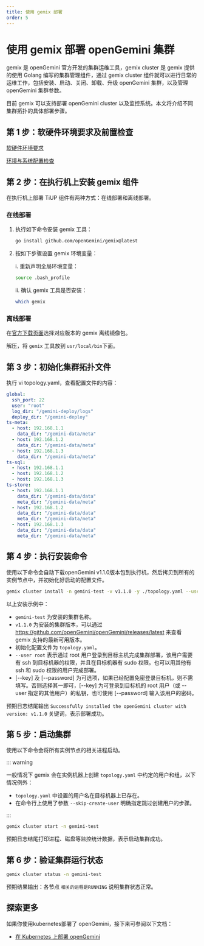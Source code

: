```yaml
---
title: 使用 gemix 部署
order: 5
---
```


# 使用 gemix 部署 openGemini 集群

gemix 是 openGemini  官方开发的集群运维工具，gemix cluster 是 gemix 提供的使用 Golang 编写的集群管理组件，通过 gemix cluster 组件就可以进行日常的运维工作，包括安装、启动、关闭、卸载、升级 openGemini 集群，以及管理 openGemini 集群参数。

目前 gemix 可以支持部署 openGemini cluster 以及监控系统。本文将介绍不同集群拓扑的具体部署步骤。

## 第 1 步：软硬件环境要求及前置检查

[软硬件环境要求](./software_and_hardware_requirements)

[环境与系统配置检查](./check_before_deployment)

## 第 2 步：在执行机上安装 gemix 组件

在执行机上部署 TiUP 组件有两种方式：在线部署和离线部署。

### 在线部署

1. 执行如下命令安装 gemix 工具：

   ```bash
   go install github.com/openGemini/gemix@latest
   ```

2. 按如下步骤设置 gemix 环境变量：

   i. 重新声明全局环境变量：

   ```bash
   source .bash_profile
   ```

   ii. 确认 gemix 工具是否安装：

   ```bash
   which gemix
   ```

### 离线部署

在[官方下载页面](https://github.com/openGemini/openGemini-UP/releases)选择对应版本的 gemix 离线镜像包。

解压，将 `gemix` 工具放到 `usr/local/bin`下面。

## 第 3 步：初始化集群拓扑文件

执行 vi topology.yaml，查看配置文件的内容：

```yaml
global:
  ssh_port: 22
  user: "root"
  log_dir: "/gemini-deploy/logs"
  deploy_dir: "/gemini-deploy"
ts-meta:
  - host: 192.168.1.1
    data_dir: "/gemini-data/meta"
  - host: 192.168.1.2
    data_dir: "/gemini-data/meta"
  - host: 192.168.1.3
    data_dir: "/gemini-data/meta"
ts-sql:
  - host: 192.168.1.1
  - host: 192.168.1.2
  - host: 192.168.1.3
ts-store:
  - host: 192.168.1.1
    data_dir: "/gemini-data/data"
    meta_dir: "/gemini-data/meta"
  - host: 192.168.1.2
    data_dir: "/gemini-data/data"
    meta_dir: "/gemini-data/meta"
  - host: 192.168.1.3
    data_dir: "/gemini-data/data"
    meta_dir: "/gemini-data/meta"
```

## 第 4 步：执行安装命令

使用以下命令会自动下载openGemini v1.1.0版本包到执行机，然后拷贝到所有的实例节点中，并初始化好启动的配置文件。

```bash
gemix cluster install -n gemini-test -v v1.1.0 -y ./topology.yaml --user root [--password root] [--key /home/root/.ssh/gcp_rsa]
```

以上安装示例中：

- `gemini-test` 为安装的集群名称。
- `v1.1.0` 为安装的集群版本，可以通过 https://github.com/openGemini/openGemini/releases/latest 来查看 gemix 支持的最新可用版本。
- 初始化配置文件为 `topology.yaml`。
- `--user root` 表示通过 root 用户登录到目标主机完成集群部署，该用户需要有 ssh 到目标机器的权限，并且在目标机器有 sudo 权限。也可以用其他有 ssh 和 sudo 权限的用户完成部署。
- [--key] 及 [--password] 为可选项，如果已经配置免密登录目标机，则不需填写。否则选择其一即可，[--key] 为可登录到目标机的 root 用户（或 --user 指定的其他用户）的私钥，也可使用 [--password] 输入该用户的密码。

预期日志结尾输出 `Successfully installed the openGemini cluster with version: v1.1.0` 关键词，表示部署成功。

## 第 5 步：启动集群

使用以下命令会将所有实例节点的相关进程启动。

::: warning

一般情况下 gemix 会在实例机器上创建 `topology.yaml` 中约定的用户和组，以下情况例外：

- `topology.yaml` 中设置的用户名在目标机器上已存在。
- 在命令行上使用了参数 `--skip-create-user` 明确指定跳过创建用户的步骤。

:::

```bash
gemix cluster start -n gemini-test
```

预期日志结尾打印进程、磁盘等监控统计数据，表示启动集群成功。

## 第 6 步：验证集群运行状态

```bash
gemix cluster status -n gemini-test
```

预期结果输出：各节点 `相关的进程是RUNNING` 说明集群状态正常。

## 探索更多

如果你使用kubernetes部署了 openGemini，接下来可参阅以下文档：

- [在 Kubernetes 上部署 openGemini](/zh/deploy-on-k8s/quick_start/get_started)

  